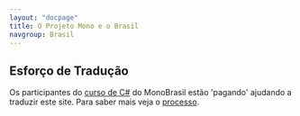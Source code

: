```yaml
---
layout: "docpage"
title: O Projeto Mono e o Brasil
navgroup: Brasil
---
```


Esforço de Tradução
---

Os participantes do [curso de C#](/EDUCATION/#curso-de-c) do MonoBrasil estão 'pagando' ajudando a traduzir este site. 
Para saber mais veja o [processo](/community/contributing/translation/).
